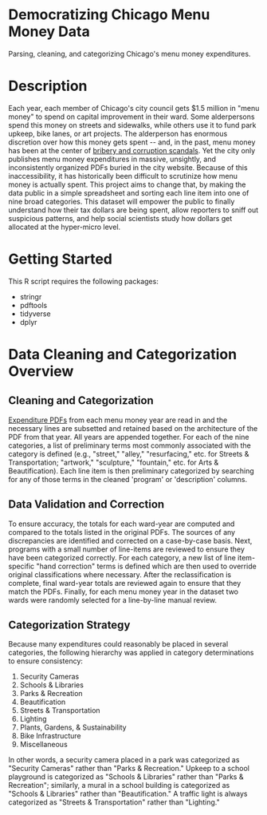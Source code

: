 # Democratizing Chicago Menu Money Data
Parsing, cleaning, and categorizing Chicago's menu money expenditures.

# Description
Each year, each member of Chicago's city council  gets $1.5 million in "menu money"  to spend on capital improvement in their ward. Some alderpersons spend this money on streets and sidewalks, while others use it to fund park upkeep, bike lanes, or art projects. The alderperson has enormous discretion over how this money gets spent -- and, in the past, menu money has been at the center of  [bribery and corruption scandals](https://www.chicagobusiness.com/government/chicago-ald-carrie-austin-indicted-bribery-charges). Yet the city only publishes menu money expenditures in massive, unsightly, and inconsistently organized PDFs buried in the city website. Because of this inaccessibility, it has historically been difficult to scrutinize how menu money is actually spent. This project aims to change that, by making the data public in a simple spreadsheet and sorting each line item into one of nine broad categories. This dataset will empower the public to finally understand how their tax dollars are being spent, allow reporters to sniff out suspicious patterns, and help social scientists study how dollars get allocated at the hyper-micro level.

# Getting Started
This R script requires the following packages: 
- stringr
- pdftools
- tidyverse
- dplyr

# Data Cleaning and Categorization Overview
## Cleaning and Categorization 
[Expenditure PDFs](menu-money-pdfs/) from each menu money year are read in and the necessary lines are subsetted and retained based on the architecture of the PDF from that year. All years are appended together. For each of the nine categories, a list of preliminary terms most commonly associated with the category is defined (e.g., "street," "alley," "resurfacing," etc. for Streets & Transportation; "artwork," "sculpture," "fountain," etc. for Arts & Beautification). Each line item is then preliminary categorized by searching for any of those terms in the cleaned 'program' or 'description' columns. 

## Data Validation and Correction
To ensure accuracy, the totals for each ward-year are computed and compared to the totals listed in the original PDFs. The sources of any discrepancies are identified and corrected on a case-by-case basis. Next, programs with a small number of line-items are reviewed to ensure they have been categorized correctly. For each category, a new list of line item-specific "hand correction" terms is defined which are then used to override original classifications where necessary. After the reclassification is complete, final ward-year totals are reviewed again to ensure that they match the PDFs. Finally, for each menu money year in the dataset two wards were randomly selected for a line-by-line manual review.

## Categorization Strategy
Because many expenditures could reasonably be placed in several categories, the following hierarchy was applied in category determinations to ensure consistency: 
1. Security Cameras
2. Schools & Libraries
3. Parks & Recreation
4. Beautification
5. Streets & Transportation
6. Lighting 
7. Plants, Gardens, & Sustainability
8. Bike Infrastructure
9. Miscellaneous

In other words, a security camera placed in a park was categorized as "Security Cameras" rather than "Parks & Recreation." Upkeep to a school playground is categorized as "Schools & Libraries" rather than "Parks & Recreation"; similarly, a mural in a school building is categorized as "Schools & Libraries" rather than "Beautification." A traffic light is always categorized as "Streets & Transportation" rather than "Lighting."
